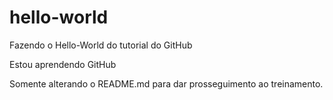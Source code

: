 # hello-world
Fazendo o Hello-World do tutorial do GitHub

Estou aprendendo GitHub

Somente alterando o README.md para dar prosseguimento ao treinamento.
